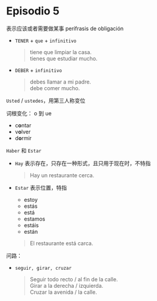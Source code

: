 # Episodio 5

表示应该或者需要做某事 perífrasis de obligación
- `TENER` + `que` + `infinitivo`
  > tiene que limpiar la casa. <br>
  > tienes que estudiar mucho. <br>

- `DEBER` + `infinitivo`
  > debes llamar a mi padre. <br>
  > debe comer mucho. <br>

`Usted` / `ustedes`，用第三人称变位

 词根变化： o 到 ue
  - c**o**ntar
  - v**o**lver
  - d**o**rmir

`Haber` 和 `Estar`

- `Hay` 表示存在，只存在一种形式，且只用于现在时，不特指
  > Hay un restaurante cerca.

- `Estar` 表示位置，特指
  - estoy
  - estás
  -	está
  -	estamos
  -	estáis
  - están
  > El restaurante está carca.

问路：
- `seguir, girar, cruzar`

  > Seguir todo recto / al fin de la calle. <br>
  > Girar a la derecha / izquierda. <br>
  > Cruzar la avenida / la calle.
